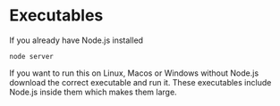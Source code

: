 # Executables
If you already have Node.js installed
```shell
node server
```
If you want to run this on Linux, Macos or Windows without Node.js download the correct executable and run it. 
These executables include Node.js inside them which makes them large. 
